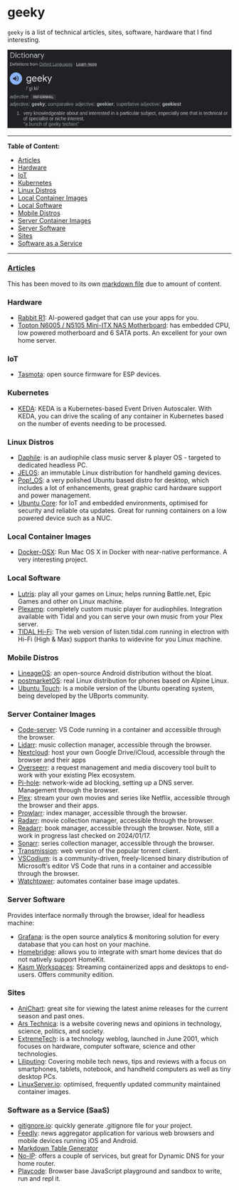 # geeky

`geeky` is a list of technical articles, sites, software, hardware that I find interesting.

[![google-definition-search](./.images/Screenshot%20from%202024-01-17%2013-47-15.png)](https://www.google.com/search?q=geeky+definition)

---
**Table of Content:**
- [Articles](./ARTICLES.md)
- [Hardware](#hardware)
- [IoT](#iot)
- [Kubernetes](#kubernetes)
- [Linux Distros](#distros)
- [Local Container Images](#local-image)
- [Local Software](#local-software)
- [Mobile Distros](#mobile-distros)
- [Server Container Images](server-images)
- [Server Software](#server-software)
- [Sites](#sites)
- [Software as a Service](#saas)
---

### [Articles](./ARTICLES.md)

This has been moved to its own [markdown file](./ARTICLES.md) due to amount of content.

<a id="hardware"></a>
### Hardware

- [Rabbit R1](https://www.theverge.com/2024/1/9/24030667/rabbit-r1-ai-action-model-price-release-date): AI-powered gadget that can use your apps for you.
- [Topton N6005 / N5105 Mini-ITX NAS Motherboard](https://www.ebay.com/itm/126259718077): has embedded CPU, low powered motherboard and 6 SATA ports. An excellent for your own home server.

<a id="iot"></a>
### IoT

- [Tasmota](https://tasmota.github.io/docs/): open source firmware for ESP devices.

<a id="kubernetes"></a>
### Kubernetes

- [KEDA](https://keda.sh/): KEDA is a Kubernetes-based Event Driven Autoscaler. With KEDA, you can drive the scaling of any container in Kubernetes based on the number of events needing to be processed.

<a id="distros"></a>
### Linux Distros

- [Daphile](https://www.daphile.com/): is an audiophile class music server & player OS - targeted to dedicated headless PC.
- [JELOS](https://github.com/JustEnoughLinuxOS/distribution): an immutable Linux distribution for handheld gaming devices.
- [Pop!_OS](https://pop.system76.com/): a very polished Ubuntu based distro for desktop, which includes a lot of enhancements, great graphic card hardware support and power management.
- [Ubuntu Core](https://ubuntu.com/core): for IoT and embedded environments, optimised for security and reliable ota updates. Great for running containers on a low powered device such as a NUC.

<a id="local-image"></a>
### Local Container Images

- [Docker-OSX](https://github.com/sickcodes/Docker-OSX): Run Mac OS X in Docker with near-native performance. A very interesting project.

<a id="local-software"></a>
### Local Software

- [Lutris](https://lutris.net/): play all your games on Linux; helps running Battle.net, Epic Games and other on Linux machine.
- [Plexamp](https://www.plex.tv/plexamp/): completely custom music player for audiophiles. Integration available with Tidal and you can serve your own music from your Plex server.
- [TIDAL Hi-Fi](https://github.com/Mastermindzh/tidal-hifi): The web version of listen.tidal.com running in electron with Hi-Fi (High & Max) support thanks to widevine for you Linux machine.

<a id="mobile-distros"></a>
### Mobile Distros

- [LineageOS](https://lineageos.org/): an open-source Android distribution without the bloat.
- [postmarketOS](https://postmarketos.org/): real Linux distribution for phones based on Alpine Linux.
- [Ubuntu Touch](https://ubuntu-touch.io/): is a mobile version of the Ubuntu operating system, being developed by the UBports community. 

<a id="server-images"></a>
### Server Container Images

- [Code-server](https://hub.docker.com/r/linuxserver/code-server): VS Code running in a container and accessible through the browser.
- [Lidarr](https://hub.docker.com/r/linuxserver/lidarr): music collection manager, accessible through the browser.
- [Nextcloud](https://hub.docker.com/r/linuxserver/nextcloud): host your own Google Drive/iCloud, accessible through the browser and their apps
- [Overseerr](https://hub.docker.com/r/linuxserver/overseerr): a request management and media discovery tool built to work with your existing Plex ecosystem.
- [Pi-hole](https://hub.docker.com/r/pihole/pihole): network-wide ad blocking, setting up a DNS server. Management through the browser.
- [Plex](https://hub.docker.com/r/linuxserver/plex): stream your own movies and series like Netflix, accessible through the browser and their apps.
- [Prowlarr](https://hub.docker.com/r/linuxserver/prowlarr): index manager, accessible through the browser.
- [Radarr](https://hub.docker.com/r/linuxserver/radarr): movie collection manager, accessible through the browser.
- [Readarr](https://hub.docker.com/r/linuxserver/readarr): book manager, accessible through the browser. Note, still a work in progress last checked on 2024/01/17. 
- [Sonarr](https://hub.docker.com/r/linuxserver/sonarr): series collection manager, accessible through the browser.
- [Transmission](https://hub.docker.com/r/linuxserver/transmission): web version of the popular torrent client.
- [VSCodium](https://hub.docker.com/r/linuxserver/vscodium): is a community-driven, freely-licensed binary distribution of Microsoft’s editor VS Code that runs in a container and accessible through the browser.
- [Watchtower](https://github.com/containrrr/watchtower): automates container base image updates.

<a id="server-software"></a>
### Server Software

Provides interface normally through the browser, ideal for headless machine:

- [Grafana](https://grafana.com/): is the open source analytics & monitoring solution for every database that you can host on your machine.
- [Homebridge](https://homebridge.io/):  allows you to integrate with smart home devices that do not natively support HomeKit.
- [Kasm Workspaces](https://kasmweb.com/): Streaming containerized apps and desktops to end-users. Offers community edition.

<a id="sites"></a>
### Sites

- [AniChart](https://anichart.net/): great site for viewing the latest anime releases for the current season and past ones.
- [Ars Technica](https://arstechnica.com/): is a website covering news and opinions in technology, science, politics, and society.
- [ExtremeTech](https://www.extremetech.com/): is a technology weblog, launched in June 2001, which focuses on hardware, computer software, science and other technologies.
- [Liliputing](http://liliputing.com/): Covering mobile tech news, tips and reviews with a focus on smartphones, tablets, notebook, and handheld computers as well as tiny desktop PCs.
- [LinuxServer.io](https://www.linuxserver.io/): optimised, frequently updated community maintained container images.

<a id="saas"></a>
### Software as a Service (SaaS)

- [gitignore.io](https://www.toptal.com/developers/gitignore/): quickly generate .gitignore file for your project.
- [Feedly](https://feedly.com/): news aggregator application for various web browsers and mobile devices running iOS and Android.
- [Markdown Table Generator](https://www.tablesgenerator.com/markdown_tables#)
- [No-IP](https://www.noip.com/): offers a couple of services, but great for Dynamic DNS for your home router.
- [Playcode](https://playcode.io/): Browser base JavaScript playground and sandbox to write, run and repl it.
